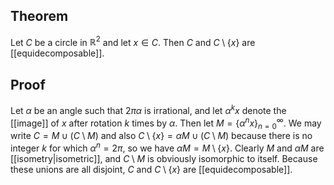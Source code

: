 ## Theorem
Let $C$ be a circle in $\mathbb R^2$ and let $x \in C$. Then $C$ and $C\setminus \{x\}$ are [[equidecomposable]].
## Proof
Let $\alpha$ be an angle such that $2\pi\alpha$ is irrational, and let $\alpha^kx$ denote the [[image]] of $x$ after rotation $k$ times by $\alpha$. Then let $M =\{\alpha^nx\}_{n=0}^\infty$. We may write $C = M\cup (C\setminus M)$ and also $C\setminus \{x\} = \alpha M \cup(C\setminus M)$ because there is no integer $k$ for which $\alpha^n = 2\pi$, so we have $\alpha M = M \setminus \{x\}$. Clearly $M$ and $\alpha M$ are [[isometry|isometric]], and $C\setminus M$ is obviously isomorphic to itself. Because these unions are all disjoint, $C$ and $C\setminus \{x\}$ are [[equidecomposable]].